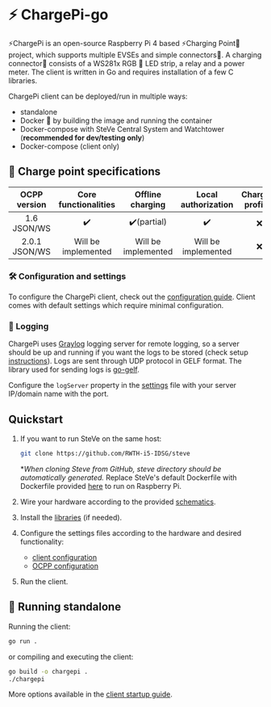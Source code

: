 # ⚡ ChargePi-go

⚡ChargePi is an open-source Raspberry Pi 4 based ⚡Charging Point🔌 project, which supports multiple EVSEs and simple
connectors🔌. A charging connector🔌 consists of a WS281x RGB 🚥 LED strip, a relay and a power meter. The client is
written in Go and requires installation of a few C libraries.

ChargePi client can be deployed/run in multiple ways:

- standalone
- Docker 🐳 by building the image and running the container
- Docker-compose with SteVe Central System and Watchtower (**recommended for dev/testing only**)
- Docker-compose (client only)

## 🔌 Charge point specifications

| OCPP version  | Core functionalities |  Offline charging   | Local authorization | Charging profiles |
|:-------------:|:--------------------:|:-------------------:|:-------------------:|:-----------------:|
|  1.6 JSON/WS  |          ✔️          |     ✔️(partial)     |         ✔️          |         ❌         |
| 2.0.1 JSON/WS | Will be implemented  | Will be implemented | Will be implemented |         ❌         |

### 🛠️ Configuration and settings

To configure the ChargePi client, check out the [configuration guide](/docs/client/configuration.md). Client comes with
default settings which require minimal configuration.

### 📑 Logging

ChargePi uses [Graylog](https://www.graylog.org/) logging server for remote logging, so a server should be up and
running if you want the logs to be stored (check setup [instructions](/docs/services/graylog.md)). Logs are sent through
UDP protocol in GELF format. The library used for sending logs is [go-gelf](https://github.com/Graylog2/go-gelf).

Configure the `logServer` property in the [settings](/configs/settings.json) file with your server IP/domain name with
the port.

## Quickstart

1. If you want to run SteVe on the same host:

   ```bash
   git clone https://github.com/RWTH-i5-IDSG/steve
   ```

   *_When cloning Steve from GitHub, steve directory should be automatically generated._
   Replace SteVe's default Dockerfile with Dockerfile provided [here](build/package/Steve.Dockerfile) to run on
   Raspberry Pi.

2. Wire your hardware according to the provided [schematics](/docs/hardware/hardware.md).

3. Install the [libraries](/docs/client/installing-libraries.md) (if needed).

4. Configure the settings files according to the hardware and desired functionality:
    - [client configuration](/docs/client/configuration.md)
    - [OCPP configuration](/docs/ocpp/ocpp-16.md)

5. Run the client.

## 🏃 Running standalone

Running the client:

   ```bash
   go run .
   ```

or compiling and executing the client:

   ```bash
   go build -o chargepi .
   ./chargepi
   ```

More options available in the [client startup guide](docs/client/running-the-client.md).